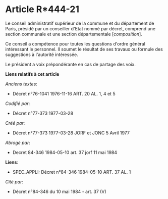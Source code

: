 # Article R*444-21

Le conseil administratif supérieur de la commune et du département de Paris, présidé par un conseiller d'Etat nommé par
décret, comprend une section communale et une section départementale [*composition*].

Ce conseil a compétence pour toutes les questions d'ordre général intéressant le personnel. Il soumet le résultat de ses
travaux ou formule des suggestions à l'autorité intéressée.

Le président a voix prépondérante en cas de partage des voix.

**Liens relatifs à cet article**

_Anciens textes_:

  - Décret n°76-1041 1976-11-16 ART. 20 AL. 1, 4 et 5

_Codifié par_:

  - Décret n°77-373 1977-03-28

_Créé par_:

  - Décret n°77-373 1977-03-28 JORF et JONC 5 Avril 1977

_Abrogé par_:

  - Decret 84-346 1984-05-10 art. 37 jorf 11 mai 1984

**Liens**:

  - SPEC_APPLI: Décret n°84-346 1984-05-10 ART. 37 AL. 1

_Cité par_:

  - Décret n°84-346 du 10 mai 1984 - art. 37 (V)
